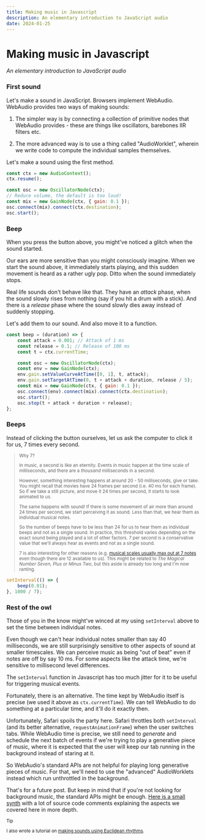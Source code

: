 ```yaml
---
title: Making music in Javascript
description: An elementary introduction to JavaScript audio
date: 2024-01-25
---
```


# Making music in Javascript

_An elementary introduction to JavaScript audio_

### First sound

Let's make a sound in JavaScript. Browsers implement WebAudio. WebAudio provides
two ways of making sounds:

1. The simpler way is by connecting a collection of primitive nodes that
   WebAudio provides - these are things like oscillators, barebones IIR filters
   etc.

2. The more advanced way is to use a thing called "AudioWorklet", wherein we
   write code to compute the individual samples themselves.

Let's make a sound using the first method.

<!-- prettier-ignore -->
```js
const ctx = new AudioContext();
ctx.resume();

const osc = new OscillatorNode(ctx);
// Reduce volume, the default is too loud!
const mix = new GainNode(ctx, { gain: 0.1 });
osc.connect(mix).connect(ctx.destination);
osc.start();
```

<!-- <D.FirstSound /> -->

### Beep

When you press the button above, you might've noticed a glitch when the sound
started.

Our ears are more sensitive than you might consciously imagine. When we start
the sound above, it immediately starts playing, and this sudden movement is
heard as a rather ugly pop. Ditto when the sound immediately stops.

Real life sounds don't behave like that. They have an _attack_ phase, when the
sound slowly rises from nothing (say if you hit a drum with a stick). And there
is a _release_ phase where the sound slowly dies away instead of suddenly
stopping.

Let's add them to our sound. And also move it to a function.

<!-- prettier-ignore -->
```js
const beep = (duration) => {
    const attack = 0.001; // Attack of 1 ms
    const release = 0.1; // Release of 100 ms
    const t = ctx.currentTime;

    const osc = new OscillatorNode(ctx);
    const env = new GainNode(ctx);
    env.gain.setValueCurveAtTime([0, 1], t, attack);
    env.gain.setTargetAtTime(0, t + attack + duration, release / 5);
    const mix = new GainNode(ctx, { gain: 0.1 });
    osc.connect(env).connect(mix).connect(ctx.destination);
    osc.start();
    osc.stop(t + attack + duration + release);
};
```

<!-- <D.Beep /> -->

### Beeps

Instead of clicking the button ourselves, let us ask the computer to click it
for us, 7 times every second.

<small>

> Why 7?
>
> In music, a second is like an eternity. Events in music happen at the time
> scale of milliseconds, and there are a _thousand_ milliseconds in a second.
>
> However, something interesting happens at around 20 - 50 milliseconds, give or
> take. You might recall that movies have 24 frames per second (i.e. 40 ms for
> each frame). So if we take a still picture, and move it 24 times per second,
> it starts to look animated to us.
>
> The same happens with sound! If there is some movement of air more than around
> 24 times per second, we start perceiving it as sound. Less than that, we hear
> them as individual musical notes.
>
> So the number of beeps have to be less than 24 for us to hear them as
> individual beeps and not as a single sound. In practice, this threshold varies
> depending on the exact sound being played and a lot of other factors. 7 per
> second is a conservative value that we'll always hear as events and not as a
> single sound.
>
> 7 is also interesting for other reasons (e.g.
> [musical scales usually max out at 7 notes](/raag) even though there are 12
> available to us). This might be related to <i>The Magical Number Seven, Plus
> or Minus Two</i>, but this aside is already too long and I'm now ranting.

</small>

<!-- prettier-ignore -->
```js
setInterval(() => {
    beep(0.01);
}, 1000 / 7);
```

<!-- <D.Beeps /> -->

### Rest of the owl

Those of you in the know might've winced at my using `setInterval` above to set
the time between individual notes.

Even though we can't hear individual notes smaller than say 40 milliseconds, we
are still surprisingly sensitive to other aspects of sound at smaller
timescales. We can perceive music as being "out of beat" even if notes are off
by say 10 ms. For some aspects like the attack time, we're sensitive to
millisecond level differences.

The `setInterval` function in Javascript has too much jitter for it to be useful
for triggering musical events.

Fortunately, there is an alternative. The time kept by WebAudio itself is
precise (we used it above as `ctx.currentTime`). We can tell WebAudio to do
something at a particular time, and it'll do it exactly then.

Unfortunately, Safari spoils the party here. Safari throttles both `setInterval`
(and its better alternative, `requestAnimationFrame`) when the user switches
tabs. While WebAudio time is precise, we still need to _generate_ and schedule
the next batch of events if we're trying to play a generative piece of music,
where it is expected that the user will keep our tab running in the background
instead of staring at it.

So WebAudio's standard APIs are not helpful for playing long generative pieces
of music. For that, we'll need to use the "advanced" AudioWorklets instead which
run unthrottled in the background.

That's for a future post. But keep in mind that if you're not looking for
background music, the standard APIs might be enough.
[Here is a small synth](https://github.com/mnvr/mrmr.io/blob/main/pages/raag/synth.ts)
with a lot of source code comments explaining the aspects we covered here in
more depth.

<small>

> [!TIP]
>
> I also wrote a tutorial on <a href="https://mrmr.io/mj/euclid">making sounds
> using Euclidean rhythms</a>.

</small>
